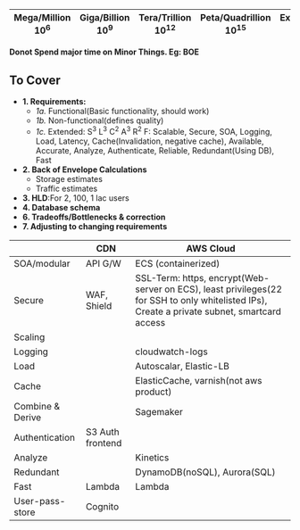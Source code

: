 | Mega/Million 10<sup>6</sup> | Giga/Billion 10<sup>9</sup> | Tera/Trillion 10<sup>12</sup> | Peta/Quadrillion 10<sup>15</sup> | Exa/Quintillion 10<sup>18</sup> | Zeta/Sextillion 10<sup>21</sup> |
| --- | --- | --- | --- | --- | --- |

**Donot Spend major time on Minor Things. Eg: BOE**

## To Cover
- **1. Requirements:**
  - *1a.* Functional(Basic functionality, should work)
  - *1b.* Non-functional(defines quality)
  - *1c.* Extended:  S<sup>3</sup> L<sup>3</sup> C<sup>2</sup> A<sup>3</sup> R<sup>2</sup> F: Scalable, Secure, SOA, Logging, Load, Latency, Cache(Invalidation, negative cache), Available, Accurate, Analyze, Authenticate, Reliable, Redundant(Using DB), Fast
- **2. Back of Envelope Calculations**
  - Storage estimates
  - Traffic estimates
- **3. HLD**:For 2, 100, 1 lac users
- **4. Database schema**
- **6. Tradeoffs/Bottlenecks & correction**
- **7. Adjusting to changing requirements**
  
| | CDN | AWS Cloud |
| --- | --- | --- |
| SOA/modular | API G/W | ECS (containerized) |
| Secure | WAF, Shield | SSL-Term: https, encrypt(Web-server on ECS), least privileges(22 for SSH to only whitelisted IPs), Create a private subnet, smartcard access |
| Scaling | | |
| Logging | | cloudwatch-logs |
| Load | | Autoscalar, Elastic-LB |
| Cache | | ElasticCache, varnish(not aws product) |
| Combine & Derive | | Sagemaker |
| Authentication | S3 Auth frontend  | |
| Analyze | | Kinetics |
| Redundant | | DynamoDB(noSQL), Aurora(SQL) |
| Fast | Lambda | Lambda |
| User-pass-store | Cognito | |      
